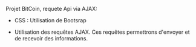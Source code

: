 Projet BitCoin, requete Api via AJAX:

* CSS : Utilisation de Bootsrap

* Utilisation des requêtes AJAX. Ces requêtes permettrons d'envoyer et de recevoir des informations.